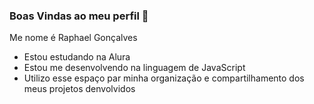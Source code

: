 ### Boas Vindas ao meu perfil 💙

Me nome é Raphael Gonçalves

- Estou estudando na Alura
- Estou me desenvolvendo na linguagem de JavaScript
- Utilizo esse espaço par minha organização e compartilhamento dos meus projetos denvolvidos

  
